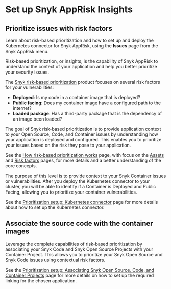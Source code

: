 # Set up Snyk AppRisk Insights

## Prioritize issues with risk factors

Learn about risk-based prioritization and how to set up and deploy the Kubernetes connector for Snyk AppRisk, using the **Issues** page from the Snyk AppRisk menu.

Risk-based prioritization, or insights, is the capability of Snyk AppRisk to understand the context of your application and help you better prioritize your security issues.

The [Snyk risk-based prioritization](../../../manage-risk/prioritize-issues-for-fixing/#prioritization-based-on-risk) product focuses on several risk factors for your vulnerabilities:

* **Deployed**: Is my code in a container image that is deployed?
* **Public facing**: Does my container image have a configured path to the internet?
* **Loaded package**:  Has a third-party package that is the dependency of an image been loaded?

The goal of Snyk risk-based prioritization is to provide application context to your Open Source, Code, and Container issues by understanding how your application is deployed and configured. This enables you to prioritize your issues based on the risk they pose to your application.

See the [How risk-based prioritization works](../../../manage-risk/prioritize-issues-for-fixing/assets-and-risk-factors-for-snyk-apprisk/) page, with focus on the [Assets](../../../manage-risk/prioritize-issues-for-fixing/assets-and-risk-factors-for-snyk-apprisk/#assets) and [Risk factors](../../../manage-risk/prioritize-issues-for-fixing/assets-and-risk-factors-for-snyk-apprisk/#risk-factors) pages, for more details and a better understanding of the core concepts.

The purpose of this level is to provide context to your Snyk Container issues or vulnerabilities. After you deploy the Kubernetes connector to your cluster, you will be able to identify if a Container is Deployed and Public Facing, allowing you to prioritize your container vulnerabilities.

See the [Prioritization setup: Kubernetes connector](../../../manage-risk/prioritize-issues-for-fixing/set-up-insights-for-snyk-apprisk/set-up-insights-kubernetes-connector.md) page for more details about how to set up the Kubernetes connector.

## Associate the source code with the container images

Leverage the complete capabilities of risk-based prioritization by associating your Snyk Code and Snyk Open Source Projects with your Container Project. This allows you to prioritize your Snyk Open Source and Snyk Code issues using contextual risk factors.

See the [Prioritization setup: Associating Snyk Open Source, Code, and Container Projects](../../../manage-risk/prioritize-issues-for-fixing/set-up-insights-for-snyk-apprisk/set-up-insights-associating-snyk-open-source-code-and-container-projects.md) page for more details on how to set up the required linking for the chosen application.
